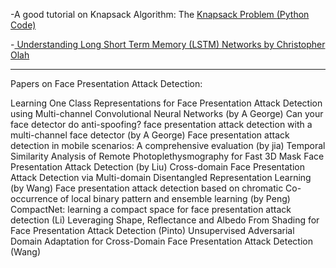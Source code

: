-A good tutorial on Knapsack Algorithm: The <a href="https://www.google.com/url?q=http%3A%2F%2Fwww.es.ele.tue.nl%2Feducation%2F5MC10%2FSolutions%2Fknapsack.pdf&sa=D">Knapsack Problem </a> <a href="https://github.com/yasar-rehman/Essential-codes/blob/master/Knapsack%20Algorithm"> (Python Code)</a> <br/>

-<a href="https://www.google.com/url?q=http%3A%2F%2Fcolah.github.io%2Fposts%2F2015-08-Understanding-LSTMs%2F&sa=D"> Understanding Long Short Term Memory (LSTM) Networks by Christopher Olah </a> <br/>
**************************************************************************************************************************************************************************
Papers on Face Presentation Attack Detection:

Learning One Class Representations for Face Presentation Attack Detection using Multi-channel Convolutional Neural Networks (by A George)
Can your face detector do anti-spoofing? face presentation attack detection with a multi-channel face detector (by A George)
Face presentation attack detection in mobile scenarios: A comprehensive evaluation (by jia)
Temporal Similarity Analysis of Remote Photoplethysmography for Fast 3D Mask Face Presentation Attack Detection (by Liu)
Cross-domain Face Presentation Attack Detection via Multi-domain Disentangled Representation Learning (by Wang)
Face presentation attack detection based on chromatic Co-occurrence of local binary pattern and ensemble learning (by Peng)
CompactNet: learning a compact space for face presentation attack detection (Li)
Leveraging Shape, Reflectance and Albedo From Shading for Face Presentation Attack Detection (Pinto)
Unsupervised Adversarial Domain Adaptation for Cross-Domain Face Presentation Attack Detection (Wang)
